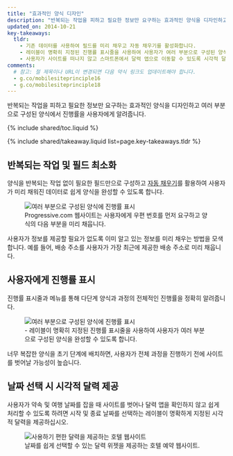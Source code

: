 ```yaml
---
title: "효과적인 양식 디자인"
description: "반복되는 작업을 피하고 필요한 정보만 요구하는 효과적인 양식을 디자인하고 여러 부분으로 구성된 양식에서 진행률을 사용자에게 알려줍니다."
updated_on: 2014-10-21
key-takeaways:
  tldr:
    - 기존 데이터를 사용하여 필드를 미리 채우고 자동 채우기를 활성화합니다.
    - 레이블이 명확히 지정된 진행률 표시줄을 사용하여 사용자가 여러 부분으로 구성된 양식을 완성할 수 있도록 합니다.
    - 사용자가 사이트를 떠나지 않고 스마트폰에서 달력 앱으로 이동할 수 있도록 시각적 달력을 제공합니다.
comments:
  # 참고: 절 제목이나 URL이 변경되면 다음 약식 링크도 업데이트해야 합니다.
  - g.co/mobilesiteprinciple16
  - g.co/mobilesiteprinciple18
---
```


<p class="intro">
  반복되는 작업을 피하고 필요한 정보만 요구하는 효과적인 양식을 디자인하고 여러 부분으로 구성된 양식에서 진행률을 사용자에게 알려줍니다.
</p>

{% include shared/toc.liquid %}

{% include shared/takeaway.liquid list=page.key-takeaways.tldr %}

## 반복되는 작업 및 필드 최소화

양식을 반복되는 작업 없이 필요한 필드만으로 구성하고 [자동 채우기](/web/fundamentals/input/form/label-and-name-inputs.html#use-metadata-to-enable-auto-complete)를 활용하여 사용자가 미리 채워진 데이터로 쉽게 양식을 완성할 수 있도록 합니다.




<figure>
  <img src="imgs/forms-multipart-good.png" srcset="imgs/forms-multipart-good.png 1x, imgs/forms-multipart-good-2x.png 2x" alt="여러 부분으로 구성된 양식에 진행률 표시">
  <figcaption>
    Progressive.com 웹사이트는 사용자에게 우편 번호를 먼저 요구하고 양식의 다음 부분을 미리 채웁니다.
  </figcaption>
</figure>

사용자가 정보를 제공할 필요가 없도록 이미 알고 있는 정보를 미리 채우는 방법을 모색합니다.
  예를 들어, 배송 주소를 사용자가 가장 최근에 제공한 배송 주소로 미리 채웁니다.



## 사용자에게 진행률 표시

진행률 표시줄과 메뉴를 통해 다단계 양식과 과정의 전체적인 진행률을 정확히 알려줍니다.


<figure>
  <img src="imgs/forms-multipart-good.png" srcset="imgs/forms-multipart-good.png 1x, imgs/forms-multipart-good-2x.png 2x" alt="여러 부분으로 구성된 양식에 진행률 표시">
  <figcaption>
    - 레이블이 명확히 지정된 진행률 표시줄을 사용하여 사용자가 여러 부분으로 구성된 양식을 완성할 수 있도록 합니다.
  </figcaption>
</figure>

너무 복잡한 양식을 초기 단계에 배치하면, 사용자가 전체 과정을 진행하기 전에 사이트를 벗어날 가능성이 높습니다.
 


## 날짜 선택 시 시각적 달력 제공

사용자가 약속 및 여행 날짜를 잡을 때 사이트를 벗어나 달력 앱을 확인하지 않고 쉽게 처리할 수 있도록 하려면 시작 및 종료 날짜를 선택하는 레이블이 명확하게 지정된 시각적 달력을 제공하십시오.


 

<figure>
  <img src="imgs/forms-calendar-good.png" srcset="imgs/forms-calendar-good.png 1x, imgs/forms-calendar-good-2x.png 2x" alt="사용하기 편한 달력을 제공하는 호텔 웹사이트">
  <figcaption>
    날짜를 쉽게 선택할 수 있는 달력 위젯을 제공하는 호텔 예약 웹사이트.
  </figcaption>
</figure>


